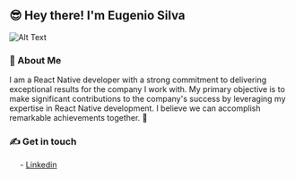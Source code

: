  ## 😎 Hey there! I'm Eugenio Silva

![Alt Text]([https://i.giphy.com/media/BpGWitbFZflfSUYuZ9/giphy.webp])

### 👋 About Me
I am a React Native developer with a strong commitment to delivering exceptional results for the company I work with. My primary objective is to make significant contributions to the company's success by leveraging my expertise in React Native development. I believe we can accomplish remarkable achievements together. 💚

 ### ✍ Get in touch
<img src="https://content.linkedin.com/content/dam/me/brand/en-us/brand-home/logos/In-Blue-Logo.png.original.png" width="15" height="15"> -  [Linkedin](https://www.linkedin.com/in/eugenioduartesilva/) 


<!--
**eugenioduarte/eugenioduarte** is a ✨ _special_ ✨ repository because its `README.md` (this file) appears on your GitHub profile.
![Anurag's GitHub stats](https://github-readme-stats.vercel.app/api?username=eugenioduarte&show_icons=true&theme=vision-friendly-dark )
<br>
[![Top Langs](https://github-readme-stats.vercel.app/api/top-langs/?username=eugenioduarte&layout=compact&text_color=daf7dc&bg_color=151515)](https://github.com/eugenioduarte/github-readme-stats)
Here are some ideas to get you started:
